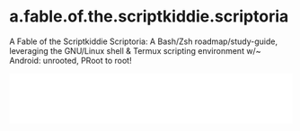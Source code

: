 # a.fable.of.the.scriptkiddie.scriptoria
A Fable of the Scriptkiddie Scriptoria: A Bash/Zsh roadmap/study-guide, leveraging the GNU/Linux shell &amp; Termux scripting environment w/~ Android: unrooted, PRoot to root!


<iframe title="Libsyn Player" style="border: none" src="//html5-player.libsyn.com/embed/episode/id/23750525/height/90/theme/custom/thumbnail/yes/direction/forward/render-playlist/no/custom-color/fbfbf9/" height="90" width="100%" scrolling="no"  allowfullscreen webkitallowfullscreen mozallowfullscreen oallowfullscreen msallowfullscreen></iframe>
